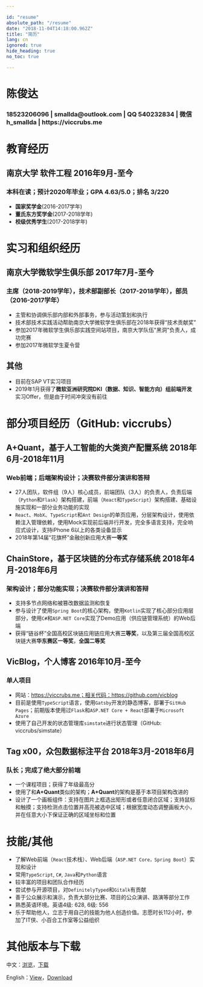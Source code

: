 ```yaml
---

id: "resume"
absolute_path: "/resume"
date: "2018-11-04T14:18:00.962Z"
title: "简历"
lang: cn
ignored: true
hide_heading: true
no_toc: true

---
```


<h1 class="name">
陈俊达
</h1>

<h3 class="contact">18523206096 | smallda@outlook.com | QQ 540232834 | 微信 h_smallda | https://viccrubs.me

</h3>

# 教育经历

## <span class="highlight">南京大学 软件工程</span> <span class="right">2016年9月-至今</span>

### 本科在读；预计2020年毕业；GPA 4.63/5.0；排名 3/220
- **国家奖学金**(2016-2017学年)
- **董氏东方奖学金**(2017-2018学年)
- **校级优秀学生**(2017-2018学年)

# 实习和组织经历

## <span class="highlight">南京大学微软学生俱乐部</span> <span class="right">2017年7月-至今</span>
### 主席（2018-2019学年），技术部副部长（2017-2018学年），部员（2016-2017学年）
- 主管和协调俱乐部内部和外部事务，参与活动策划和执行
- 技术部技术实践活动帮助南京大学微软学生俱乐部在2018年获得“技术贡献奖”
- 参加2017年微软学生俱乐部实践空间站项目，南京大学队伍"黑洞"负责人，成功完赛
- 参加2017年微软学生夏令营

## <span class="highlight">其他</span>
- 目前在SAP VT实习项目
- 2019年1月获得了**微软亚洲研究院DKI（数据、知识、智能方向）组前端开发**实习Offer，但是由于时间冲突没有前往

# 部分项目经历（GitHub: viccrubs）

## <span class="highlight">A+Quant</span>，基于人工智能的大类资产配置系统 <span class="right">2018年6月-2018年11月</span>
### Web前端；后端架构设计；决赛软件部分演讲和答辩
- 27人团队，软件组（9人）核心成员，前端团队（3人）的负责人，负责后端（`Python`和`Flask`）架构搭建，前端（`React`和`TypeScript`）架构搭建、基础设施实现和一部分业务功能的实现
- `React`、`MobX`、`TypeScript`和`Ant Design`的单页应用，分层架构设计，使用依赖注入管理依赖，使用Mock实现前后端并行开发，完全多语言支持，完全响应式设计，支持iPhone 6以上的各类设备显示
- 2018年第14届“花旗杯”金融创新应用大赛**一等奖**

## <span class="highlight">ChainStore</span>，基于区块链的分布式存储系统 <span class="right">2018年4月-2018年6月</span>
### 架构设计；部分功能实现；决赛软件部分演讲和答辩
- 支持多节点网络和被篡改数据监测和恢复
- 参与设计了使用`Spring Boot`的核心架构，使用`Kotlin`实现了核心部分应用层部分，使用`C#`和`ASP.NET Core`实现了Demo应用（供应链管理系统）的Web后端
- 获得“链谷杯”全国高校区块链应用链应用大赛**三等奖**，以及第三届全国高校区块链大赛**华东赛区一等奖**，**全国二等奖**

## <span class="highlight">VicBlog</span>，个人博客 <span class="right">2016年10月-至今</span>
### 单人项目
- 网站：https://viccrubs.me；相关代码：https://github.com/vicblog
- 目前是使用`TypeScript`语言，使用`Gatsby`开发的静态博客，部署于`GitHub Pages`；前期版本使用过`Flask`和`ASP.NET Core + React`部署于`Microsoft Azure`
- 使用了自己开发的状态管理库`simstate`进行状态管理（GitHub: viccrubs/simstate）

## <span class="highlight">Tag x00</span>，众包数据标注平台 <span class="right">2018年3月-2018年6月</span>
### 队长；完成了绝大部分前端
- 一个课程项目；获得了年级最高分
- 使用了和**A+Quant**类似的架构；**A+Quant**的架构是基于本项目架构改进的
- 设计了一个画板组件：支持在图片上框选出矩形或者任意闭合区域；支持鼠标和触摸；支持检测点击位置并高亮被选中区域；根据宽度动态调整画板大小，并在任意大小下保证正确的区域坐标和位置

# 技能/其他

- 了解Web前端（`React`技术栈）、Web后端（`ASP.NET Core，Spring Boot`）实现和设计
- 常用`TypeScript`, `C#`, `Java`和`Python`语言
- 较丰富的项目和团队合作经历
- 尝试参与开源项目，对`DefinitelyTyped`和`Gitalk`有贡献
- 善于公众展示和演示，负责大部分比赛、项目的公众演讲、路演等部分工作
- 熟悉英语环境。英语4级: 628, 6级: 556
- 乐于帮助他人，立志于用自己的技能为他人创造价值。志愿时长112小时，参加了IT侠、小百合工作室等公益组织

# 其他版本与下载

中文：[浏览](/resume/cn)，[下载](./chinese.pdf)

English：[View](/resume/en)，[Download](./english.pdf)
